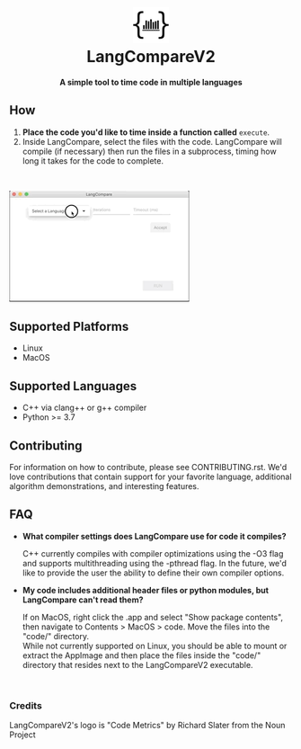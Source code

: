 <h1 align="center">
     <br>
     <img src="https://github.com/M-Kerr/assets/blob/master/LangCompareV2/code_metrics64.png?raw=true"
     alt="Code Metrics by Richard Slater from the Noun Project" width="64" height="64"></a>
<br>
LangCompareV2
<br>
</h1>

<h4 align="center">A simple tool to time code in multiple languages</h4>

## How

1. **Place the code you'd like to time inside a function called** ``execute``.
1. Inside LangCompare, select the files with the code. LangCompare will compile (if
   necessary) then run the files in a subprocess, timing how long it takes for the
   code to complete. 
<br>

![how-to gif](https://github.com/M-Kerr/assets/blob/master/LangCompareV2/LangCompare.gif?raw=true)

## Supported Platforms 
* Linux 
* MacOS 

## Supported Languages
* C++ via clang++ or g++ compiler 
* Python >= 3.7

## Contributing

For information on how to contribute, please see CONTRIBUTING.rst. We'd love contributions that 
contain support for your favorite language, additional algorithm demonstrations, and interesting 
features.


## FAQ
* **What compiler settings does LangCompare use for code it compiles?**

     C++ currently compiles with compiler optimizations using the -O3 flag
     and supports multithreading using the -pthread flag. 
     In the future, we'd like to provide the user the ability to define their
     own compiler options.
      
* **My code includes additional header files or python modules, but
  LangCompare can't read them?**

     If on MacOS, right click the .app and select "Show package contents",
     then navigate to Contents > MacOS > code. Move the files into the "code/"
     directory.
     <br>
     While not currently supported on Linux, you should be able to mount or
     extract the AppImage and then place the files inside the "code/"
     directory that resides next to the LangCompareV2 executable.
<br>

### Credits
LangCompareV2's logo is "Code Metrics" by Richard Slater from the Noun Project
